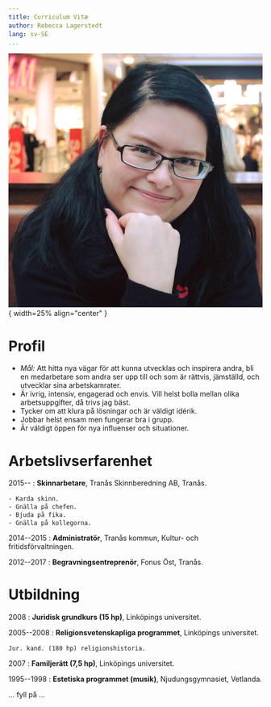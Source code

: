 ```yaml
---
title: Curriculum Vitæ
author: Rebecca Lagerstedt
lang: sv-SE
...
```


![Rebecca Lagerstedt](images/photo.jpg){ width=25% align="center" }

# Profil

  * *Mål:* Att hitta nya vägar för att kunna utvecklas och inspirera andra, bli en medarbetare som andra ser upp till och som är rättvis, jämställd, och utvecklar sina arbetskamrater.
  * Är ivrig, intensiv, engagerad och envis. Vill helst bolla mellan olika arbetsuppgifter, då trivs jag bäst.
  * Tycker om att klura på lösningar och är väldigt idérik.
  * Jobbar helst ensam men fungerar bra i grupp.
  * Är väldigt öppen för nya influenser och situationer.

# Arbetslivserfarenhet

2015--
:   **Skinnarbetare**, Tranås Skinnberedning AB, Tranås.

    - Karda skinn.
    - Gnälla på chefen.
    - Bjuda på fika.
    - Gnälla på kollegorna.

2014--2015
:   **Administratör**, Tranås kommun, Kultur- och fritidsförvaltningen.

2012--2017
:   **Begravningsentreprenör**, Fonus Öst, Tranås.

# Utbildning

2008
:   **Juridisk grundkurs (15 hp)**, Linköpings universitet.

2005--2008
:   **Religionsvetenskapliga programmet**, Linköpings universitet.

    Jur. kand. (180 hp) religionshistoria.

2007
:   **Familjerätt (7,5 hp)**, Linköpings universitet.

1995--1998
:   **Estetiska programmet (musik)**, Njudungsgymnasiet, Vetlanda.

... fyll på ...
<!--stackedit_data:
eyJwcm9wZXJ0aWVzIjoiZXh0ZW5zaW9uczpcbiAgcHJlc2V0Oi
AnJ1xudGl0bGU6IEN1cnJpY3VsdW0gVml0w6ZcbiIsImhpc3Rv
cnkiOlsxMTEyMzAyMywxMjY4NTEyMjQyLDM3MTgwNDczM119
-->